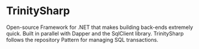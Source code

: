 # TrinitySharp
Open-source Framework for .NET that makes building back-ends extremely quick. Built in parallel with Dapper and the SqlClient library. TrinitySharp follows the repository Pattern for managing SQL transactions.
